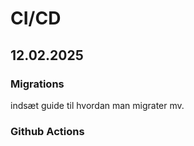 # CI/CD

## 12.02.2025


### Migrations

indsæt guide til hvordan man migrater mv.



### Github Actions
